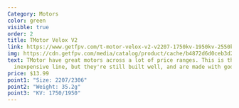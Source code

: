```yaml
---
Category: Motors
color: green
visible: true
order: 2
title: TMotor Velox V2
link: https://www.getfpv.com/t-motor-velox-v2-v2207-1750kv-1950kv-2550kv-motor.html
img: https://cdn.getfpv.com/media/catalog/product/cache/b4872d6d0ceb3d2181c291dd3ccc7b81/1/6/1605757531463351s901.jpg
text: TMotor have great motors across a lot of price ranges. This is their
  inexpensive line, but they're still built well, and are made with good parts
price: $13.99
point1: "Size: 2207/2306"
point2: "Weight: 35.2g"
point3: "KV: 1750/1950"
---
```


